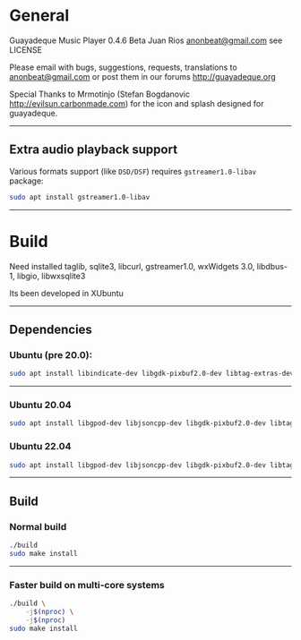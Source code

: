 # General

Guayadeque Music Player 0.4.6 Beta
Juan Rios anonbeat@gmail.com
see LICENSE

Please email with bugs, suggestions, requests, translations to anonbeat@gmail.com
or post them in our forums http://guayadeque.org

Special Thanks to Mrmotinjo (Stefan Bogdanovic http://evilsun.carbonmade.com)
for the icon and splash designed for guayadeque.

---

## Extra audio playback support

Various formats support (like `DSD/DSF`) requires ``gstreamer1.0-libav`` package:

```bash
sudo apt install gstreamer1.0-libav
```

---

# Build

Need installed taglib, sqlite3, libcurl, gstreamer1.0, wxWidgets 3.0, libdbus-1, libgio, libwxsqlite3

Its been developed in XUbuntu

---

## Dependencies

### Ubuntu (pre 20.0):

```bash
sudo apt install libindicate-dev libgdk-pixbuf2.0-dev libtag-extras-dev libgstreamer-plugins-base1.0-dev libgstreamer1.0-dev libwxsqlite3-3.0-dev libwxbase3.0-dev
```

---

### Ubuntu 20.04

```bash
sudo apt install libgpod-dev libjsoncpp-dev libgdk-pixbuf2.0-dev libtag-extras-dev libgstreamer-plugins-base1.0-dev libgstreamer1.0-dev libwxsqlite3-3.0-dev libwxbase3.0-dev libtag1-dev libcurl4-gnutls-dev
```

### Ubuntu 22.04

```bash
sudo apt install libgpod-dev libjsoncpp-dev libgdk-pixbuf2.0-dev libtag-extras-dev libgstreamer-plugins-base1.0-dev libgstreamer1.0-dev libwxsqlite3-3.0-dev libwxbase3.0-dev libtag1-dev libcurl4-gnutls-dev libdbus-1-dev gettext
```

---

## Build

### Normal build

```bash
./build 
sudo make install
```

---

### Faster build on multi-core systems

```bash
./build \
	-j$(nproc) \
	-j$(nproc)
sudo make install
```

